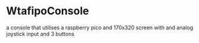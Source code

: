 # WtafipoConsole
a console that utilises a raspberry pico and 170x320 screen with and analog joystick input and 3 buttons
